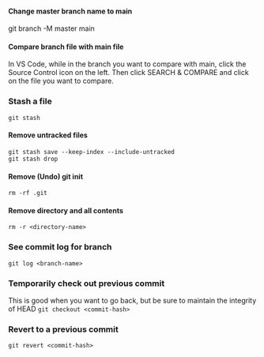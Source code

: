 #### Change master branch name to main
git branch -M master main

#### Compare branch file with main file
In VS Code, while in the branch you want to compare with main, click the Source Control icon on the left. Then click SEARCH & COMPARE and click on the file you want to compare.

### Stash a file
`git stash`

#### Remove untracked files
```
git stash save --keep-index --include-untracked
git stash drop
```

#### Remove (Undo) git init
`rm -rf .git`

#### Remove directory and all contents
`rm -r <directory-name>`

### See commit log for branch
`git log <branch-name>`

### Temporarily check out previous commit
This is good when you want to go back, but be sure to maintain the integrity of HEAD
`git checkout <commit-hash>`

### Revert to a previous commit
`git revert <commit-hash>`

